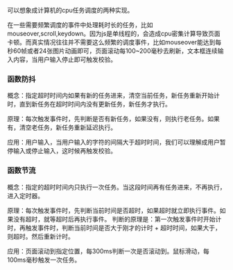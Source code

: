 可以想象成计算机的cpu任务调度的两种实现。

在一些需要频繁调度的事件中处理耗时长的任务，比如mouseover,scroll,keydown。因为js是单线程的，会造成cpu密集计算导致页面卡顿。而真实情况往往并不需要这么频繁的调度事件，比如mouseover能达到每秒60帧或者24张图片动画即可，页面滚动每100~200毫秒去刷新，文本框连续输入内容，当用户输入停止即可触发校验。

### 函数防抖
概念：指定超时时间内如果有新的任务进来，清空当前任务，新任务重新开始计时，直到新任务在超时时间内没有更新任务，新任务才执行。

原理：每次触发事件时，先判断是否有新任务，如果没有，则执行老任务。如果有，清空老任务，新任务重新延迟执行。

应用：用户输入，当用户输入的字符的间隔大于超时时间，我们可以理解成用户暂停输入或停止输入，这时候再触发校验。

### 函数节流

概念：指定的超时时间内只执行一次任务。当这段时间再有任务进来，不再执行，进入定时器。

原理：每次触发事件时，先判断当前时间是否超时，如果超时就立即执行事件。如果没有超时，就等超时后再执行事件。
判断的原理是：第一次触发事件时开始计时，再触发事件时，判断当前时间是否大于刚才的计时 + 超时时间，如果大于，则超时。然后重新计时。

应用：页面滚动到指定位置，每300ms判断一次是否滚动到。鼠标滑动，每100ms毫秒触发一次任务。

